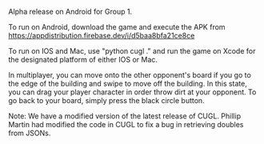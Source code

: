 Alpha release on Android for Group 1.

To run on Android, download the game and execute the APK from https://appdistribution.firebase.dev/i/d5baa8bfa21ce8ce

To run on IOS and Mac, use "python cugl ." and run the game on Xcode for the designated platform of either IOS or Mac.

In multiplayer, you can move onto the other opponent's board if you go to the edge
of the building and swipe to move off the building. In this
state, you can drag your player character in order throw dirt
at your opponent. To go back to your board, simply press the black circle button.

Note: We have a modified version of the latest release of CUGL. 
Phillip Martin had modified the code in CUGL to fix a bug in retrieving doubles from JSONs.
